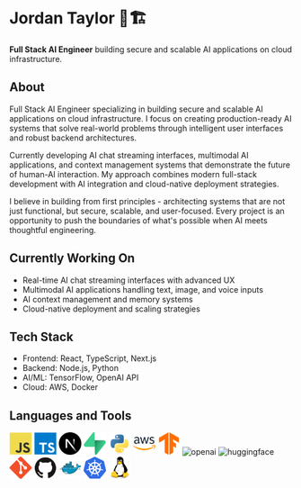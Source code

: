 # Jordan Taylor 🚀🏗

**Full Stack AI Engineer** building secure and scalable AI applications on cloud infrastructure.

## About
Full Stack AI Engineer specializing in building secure and scalable AI applications on cloud infrastructure. I focus on creating production-ready AI systems that solve real-world problems through intelligent user interfaces and robust backend architectures.

Currently developing AI chat streaming interfaces, multimodal AI applications, and context management systems that demonstrate the future of human-AI interaction. My approach combines modern full-stack development with AI integration and cloud-native deployment strategies.

I believe in building from first principles - architecting systems that are not just functional, but secure, scalable, and user-focused. Every project is an opportunity to push the boundaries of what's possible when AI meets thoughtful engineering.

## Currently Working On
- Real-time AI chat streaming interfaces with advanced UX
- Multimodal AI applications handling text, image, and voice inputs
- AI context management and memory systems
- Cloud-native deployment and scaling strategies

## Tech Stack
- Frontend: React, TypeScript, Next.js
- Backend: Node.js, Python
- AI/ML: TensorFlow, OpenAI API
- Cloud: AWS, Docker

## Languages and Tools
<p align="left">

<!-- JavaScript -->
<img src="https://raw.githubusercontent.com/devicons/devicon/master/icons/javascript/javascript-original.svg" alt="javascript" width="40" height="40"/>

<!-- TypeScript -->
<img src="https://raw.githubusercontent.com/devicons/devicon/master/icons/typescript/typescript-original.svg" alt="typescript" width="40" height="40"/>

<!-- Next.js -->
<img src="https://raw.githubusercontent.com/devicons/devicon/master/icons/nextjs/nextjs-original.svg" alt="nextjs" width="40" height="40"/>

<!-- Supabase -->
<img src="https://raw.githubusercontent.com/devicons/devicon/master/icons/supabase/supabase-original.svg" alt="supabase" width="40" height="40"/>

<!-- Python -->
<img src="https://raw.githubusercontent.com/devicons/devicon/master/icons/python/python-original.svg" alt="python" width="40" height="40"/>

<!-- AWS -->
<img src="https://raw.githubusercontent.com/devicons/devicon/master/icons/amazonwebservices/amazonwebservices-original-wordmark.svg" alt="aws" width="40" height="40"/>

<!-- TensorFlow -->
<img src="https://raw.githubusercontent.com/devicons/devicon/master/icons/tensorflow/tensorflow-original.svg" alt="tensorflow" width="40" height="40"/>

<!-- OpenAI -->
<img src="https://openai.com/favicon.ico" alt="openai" width="40" height="40"/>

<!-- Hugging Face -->
<img src="https://huggingface.co/front/assets/huggingface_logo-noborder.svg" alt="huggingface" width="40" height="40"/>

<!-- Git -->
<img src="https://raw.githubusercontent.com/devicons/devicon/master/icons/git/git-original.svg" alt="git" width="40" height="40"/>

<!-- GitHub -->
<img src="https://raw.githubusercontent.com/devicons/devicon/master/icons/github/github-original.svg" alt="github" width="40" height="40"/>

<!-- Docker -->
<img src="https://raw.githubusercontent.com/devicons/devicon/master/icons/docker/docker-original.svg" alt="docker" width="40" height="40"/>

<!-- Kubernetes -->
<img src="https://raw.githubusercontent.com/devicons/devicon/master/icons/kubernetes/kubernetes-plain.svg" alt="kubernetes" width="40" height="40"/>

<!-- Linux -->
<img src="https://raw.githubusercontent.com/devicons/devicon/master/icons/linux/linux-original.svg" alt="linux" width="40" height="40"/>

</p>
